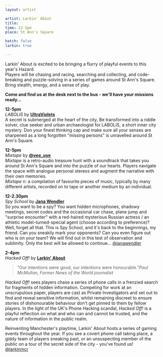 ```yaml
---
layout: artist

artist: Larkin' About
title: 
time: 12-5pm
place: St Ann's Square

hatch: false
larkin: true

---
```


Larkin' About is excited to be bringing a flurry of playful events to this year's Hazard.           
Players will be chasing and racing, searching and collecting, and code-breaking and puzzle-solving in a series of games around St Ann's Square. Bring stealth, energy, and a sense of play.     

**Come and find us at the desk next to the bus - we'll have your missions ready...**    

**12-5pm**     
*LABOLIS*  by [**UltraViolets**](http://www.ultraviolets.org.uk)    
A secret is submerged at the heart of the city. Be transformed into a riddle solver, clue seeker and urban archaeologist for LABOLIS, a short inner city mystery. Don your finest thinking cap and make sure all your senses are sharpened as a long forgotten "missing persons" is unravelled around St Ann's Square.

**12-5pm**      
*Mixtape* by [**@vee_uye**](http://www.twitter.com/vee_uye)    
*Mixtape* is a retro-audio treasure hunt with a soundtrack that takes you around St Ann's Square and into the puzzle of our hearts. Players navigate the space with analogue personal stereos and augment the narrative with their own memories.     
*Mixtape* n: a compilation of favourite pieces of music, typically by many different artists, recorded on to tape or another medium by an individual.

**12-2.30pm**    
*Spy School* by [**Jana Wendler**](http://www.greenplaylab.co.uk)     
So you want to be a spy? You want hidden microphones, shadowy meetings, secret codes and the occasional car chase, plane jump and "surprise encounter" with a red-haired mysterious Russian actress / an athletic model-turned-special agent (choose according to preference)? Well, forget all that. This is Spy School, and it's back to the beginnings, my friend. Can you sneakily mark your opponents? Can you even figure out who is on your team? We will find out in this test of observation and sublimity. Only the best will be allowed to continue...     [@janawendler](http://www.twitter.com/janawendler)

**2-4pm**    
*Hacked Off!* by [**Larkin' About** ](http://www.larkin-about.co.uk)      
>“Our intentions were good, our intentions were honourable.”*Paul McMullan, Former News of the World journalist*     

*Hacked Off!* sees players chase a series of phone calls in a frenzied search for fragments of hidden information.  Competing for work at an unscrupulous paper, players are cast as Private Investigators and set out to find and reveal sensitive information, whilst remaining discreet to ensure stories of dishonourable behaviour don't get pinned to them by fellow players.  In the light of the UK's Phone Hacking scandal, *Hacked Off!* is a playful reflection on what and who can and cannot be trusted, and the nature of information in the public realm.     
  
Reinventing Manchester's playtime, Larkin' About hosts a series of gaming events throughout the year. If you see a covert phone call taking place, a giddy team of players sneaking past, or an unsuspecting member of the public on a tour of the secret side of the city -   you've found us!     
  [@larkinmcr](http://www.twitter.com/larkinmcr)      

